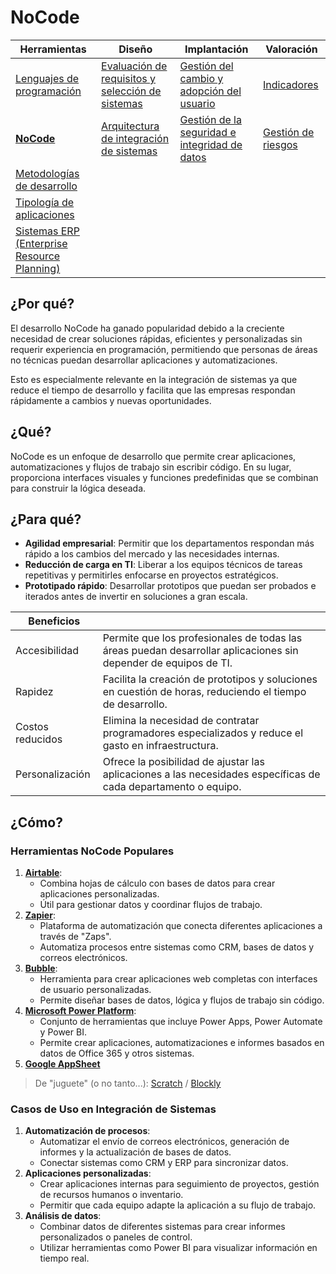 # NoCode

|Herramientas|Diseño|Implantación|Valoración|
|-|-|-|-|
|[Lenguajes de programación](lenguajesProgramacion.md)|[Evaluación de requisitos y selección de sistemas](requisitos.md)|[Gestión del cambio y adopción del usuario](gestionDelCambio.md)|[Indicadores](indicadores.md)|
|[**NoCode**](noCode.md)|[Arquitectura de integración de sistemas](arquitectura.md)|[Gestión de la seguridad e integridad de datos](gestionSeguridad.md)|[Gestión de riesgos](riesgos.md)|
|[Metodologías de desarrollo](metodologiasDesarrollo.md)
|[Tipología de aplicaciones](tipologia.md)
|[Sistemas ERP (Enterprise Resource Planning)](erp.md)

## ¿Por qué?

El desarrollo NoCode ha ganado popularidad debido a la creciente necesidad de crear soluciones rápidas, eficientes y personalizadas sin requerir experiencia en programación, permitiendo que personas de áreas no técnicas puedan desarrollar aplicaciones y automatizaciones.

Esto es especialmente relevante en la integración de sistemas ya que reduce el tiempo de desarrollo y facilita que las empresas respondan rápidamente a cambios y nuevas oportunidades.

## ¿Qué?

NoCode es un enfoque de desarrollo que permite crear aplicaciones, automatizaciones y flujos de trabajo sin escribir código. En su lugar, proporciona interfaces visuales y funciones predefinidas que se combinan para construir la lógica deseada.

## ¿Para qué?

- **Agilidad empresarial**: Permitir que los departamentos respondan más rápido a los cambios del mercado y las necesidades internas.
- **Reducción de carga en TI**: Liberar a los equipos técnicos de tareas repetitivas y permitirles enfocarse en proyectos estratégicos.
- **Prototipado rápido**: Desarrollar prototipos que puedan ser probados e iterados antes de invertir en soluciones a gran escala.

|Beneficios||
|-|-|
Accesibilidad|Permite que los profesionales de todas las áreas puedan desarrollar aplicaciones sin depender de equipos de TI.
Rapidez|Facilita la creación de prototipos y soluciones en cuestión de horas, reduciendo el tiempo de desarrollo.
Costos reducidos|Elimina la necesidad de contratar programadores especializados y reduce el gasto en infraestructura.
Personalización|Ofrece la posibilidad de ajustar las aplicaciones a las necesidades específicas de cada departamento o equipo.

## ¿Cómo?

### Herramientas NoCode Populares

1. **[Airtable](https://www.airtable.com/)**:  
   - Combina hojas de cálculo con bases de datos para crear aplicaciones personalizadas.
   - Útil para gestionar datos y coordinar flujos de trabajo.
1. **[Zapier](https://zapier.com/)**:  
   - Plataforma de automatización que conecta diferentes aplicaciones a través de "Zaps".
   - Automatiza procesos entre sistemas como CRM, bases de datos y correos electrónicos.
1. **[Bubble](https://bubble.io/)**:  
   - Herramienta para crear aplicaciones web completas con interfaces de usuario personalizadas.
   - Permite diseñar bases de datos, lógica y flujos de trabajo sin código.
1. **[Microsoft Power Platform](https://www.microsoft.com/es-es/power-platform)**:  
   - Conjunto de herramientas que incluye Power Apps, Power Automate y Power BI.
   - Permite crear aplicaciones, automatizaciones e informes basados en datos de Office 365 y otros sistemas.
1. **[Google AppSheet](https://cloud.google.com/appsheet?hl=es-419)**

> De "juguete" (o no tanto...): [Scratch](https://scratch.mit.edu/) / [Blockly](https://blockly.uneatlantico.es/)

### Casos de Uso en Integración de Sistemas

1. **Automatización de procesos**:  
   - Automatizar el envío de correos electrónicos, generación de informes y la actualización de bases de datos.
   - Conectar sistemas como CRM y ERP para sincronizar datos.
2. **Aplicaciones personalizadas**:  
   - Crear aplicaciones internas para seguimiento de proyectos, gestión de recursos humanos o inventario.
   - Permitir que cada equipo adapte la aplicación a su flujo de trabajo.
3. **Análisis de datos**:  
   - Combinar datos de diferentes sistemas para crear informes personalizados o paneles de control.
   - Utilizar herramientas como Power BI para visualizar información en tiempo real.

